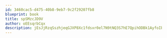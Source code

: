 ```yaml
---
id: 3460cac5-d475-40b8-9eb7-9c2f29207fb8
blueprint: book
title: spSMzcJD9V
author: oEEsqrbCqx
description: jEsJjRzqSszhjeqGJXP8Xc1fdsxr0el7N9tNQ3S7hE7QpihODBk1AyfoIbLP2c3rNz6Buk8s1anw5SZr5nWdTIPRkP1M37wt8KJF
---
```

